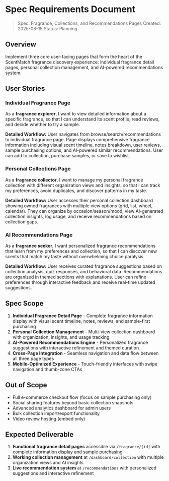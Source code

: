 # Spec Requirements Document

> Spec: Fragrance, Collections, and Recommendations Pages
> Created: 2025-08-15
> Status: Planning

## Overview

Implement three core user-facing pages that form the heart of the ScentMatch fragrance discovery experience: individual fragrance detail pages, personal collection management, and AI-powered recommendations system.

## User Stories

### Individual Fragrance Page

As a **fragrance explorer**, I want to view detailed information about a specific fragrance, so that I can understand its scent profile, read reviews, and decide whether to try a sample.

**Detailed Workflow:** User navigates from browse/search/recommendations to individual fragrance page. Page displays comprehensive fragrance information including visual scent timeline, notes breakdown, user reviews, sample purchasing options, and AI-powered similar recommendations. User can add to collection, purchase samples, or save to wishlist.

### Personal Collections Page

As a **fragrance collector**, I want to manage my personal fragrance collection with different organization views and insights, so that I can track my preferences, avoid duplicates, and discover patterns in my taste.

**Detailed Workflow:** User accesses their personal collection dashboard showing owned fragrances with multiple view options (grid, list, wheel, calendar). They can organize by occasion/season/mood, view AI-generated collection insights, log usage, and receive recommendations based on collection gaps.

### AI Recommendations Page

As a **fragrance seeker**, I want personalized fragrance recommendations that learn from my preferences and collection, so that I can discover new scents that match my taste without overwhelming choice paralysis.

**Detailed Workflow:** User receives curated fragrance suggestions based on collection analysis, quiz responses, and behavioral data. Recommendations are organized in themed sections with explanations. User can refine preferences through interactive feedback and receive real-time updated suggestions.

## Spec Scope

1. **Individual Fragrance Detail Page** - Complete fragrance information display with visual scent timeline, notes, reviews, and sample-first purchasing
2. **Personal Collection Management** - Multi-view collection dashboard with organization, insights, and usage tracking
3. **AI-Powered Recommendations Engine** - Personalized fragrance suggestions with interactive refinement and themed curation
4. **Cross-Page Integration** - Seamless navigation and data flow between all three page types
5. **Mobile-Optimized Experience** - Touch-friendly interfaces with swipe navigation and thumb-zone CTAs

## Out of Scope

- Full e-commerce checkout flow (focus on sample purchasing only)
- Social sharing features beyond basic collection snapshots
- Advanced analytics dashboard for admin users
- Bulk collection import/export functionality
- Video review hosting (embed only)

## Expected Deliverable

1. **Functional fragrance detail pages** accessible via `/fragrance/[id]` with complete information display and sample purchasing
2. **Working collection management** at `/dashboard/collection` with multiple organization views and AI insights
3. **Live recommendation system** at `/recommendations` with personalized suggestions and interactive refinement